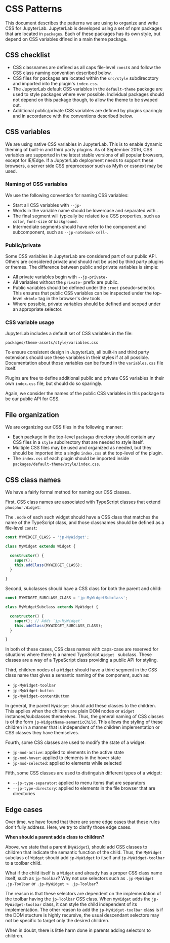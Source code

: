 # CSS Patterns

This document describes the patterns we are using to organize and write
CSS for JupyterLab. JupyterLab is developed using a set of npm packages
that are located in `packages`. Each of these packages has its own style, but
depend on CSS variables dfined in a main theme package.

## CSS checklist

* CSS classnames are defined as all caps file-level `const`s and follow the CSS
  class naming convention described below.
* CSS files for packages are located within the `src/style` subdirecotory and
  imported into the plugin's `index.css`.
* The JupyterLab default CSS variables in the `default-theme` package
  are used to style packages where ever possible. Individual packages should not
  depend on this package though, to allow the theme to be swaped out.
* Additional public/private CSS variables are defined by plugins sparingly and in
  accordance with the conventions described below.

## CSS variables

We are using native CSS variables in JupyterLab. This is to enable dynamic theming
of built-in and third party plugins. As of September 2016, CSS variables are
supported in the latest stable versions of all popular browsers, except for IE/Edge.
If a JupyterLab deployment needs to support these browsers, a server side CSS
preprocessor such as Myth or cssnext may be used.

### Naming of CSS variables

We use the following convention for naming CSS variables:

* Start all CSS variables with `--jp-`
* Words in the variable name should be lowercase and separated with `-`
* The final segment will typically be related to a CSS properties, such as
  `color`, `font-size` or `background`.
* Intermediate segments should have refer to the component and subcomponent, such
  as `--jp-notebook-cell-`.

### Public/private

Some CSS variables in JupyterLab are considered part of our public API. Others
are considered private and should not be used by third party plugins or themes.
The difference between public and private variables is simple:

* All private variables begin with `--jp-private-`
* All variables without the `private-` prefix are public.
* Public variables should be defined under the `:root` pseudo-selector. This
  ensures that public CSS variables can be inspected under the top-level
  `<html>` tag in the browser's dev tools.
* Where possible, private variables should be defined and scoped under an 
  appropriate selector.

### CSS variable usage

JupyterLab includes a default set of CSS variables in the file:

`packages/theme-assets/style/variables.css`

To ensure consistent design in JupyterLab, all built-in and third party
extensions should use these variables in their styles if at all possible.
Documentation about those variables can be found in the `variables.css` file
itself.

Plugins are free to define additional public and private CSS variables in
their own `index.css` file, but should do so sparingly.

Again, we consider the names of the public CSS variables in this package
to be our public API for CSS.

## File organization

We are organizing our CSS files in the following manner:

* Each package in the top-level `packages` directory should contain
  any CSS files in a `style` subdirectory that are needed to style itself.
* Multiple CSS files may be used and organized as needed, but they should be
  imported into a single `index.css` at the top-level of the plugin.
* The `index.css` of each plugin should be imported inside
  `packages/default-theme/style/index.css`.

## CSS class names

We have a fairly formal method for naming our CSS classes.

First, CSS class names are associated with TypeScript classes that extend
`phosphor.Widget`:

The `.node` of each such widget should have a CSS class that matches
the name of the TypeScript class, and those classnames should be defined
as a file-level `const`:

```TypeScript
const MYWIDGET_CLASS = 'jp-MyWidget';

class MyWidget extends Widget {

  constructor() {
    super();
    this.addClass(MYWIDGET_CLASS);
  }

}
```

Second, subclasses should have a CSS class for both the parent and child:

```TypeScript
const MYWIDGET_SUBCLASS_CLASS = 'jp-MyWidgetSubclass';

class MyWidgetSubclass extends MyWidget {

  constructor() {
    super(); // Adds `jp-MyWidget`
    this.addClass(MYWIDGET_SUBCLASS_CLASS);
  }

}
```

In both of these cases, CSS class names with caps-case are reserved for
situations where there is a named TypeScript `Widget ` subclass. These classes
are a way of a TypeScript class providing a public API for styling.

Third, children nodes of a `Widget` should have a third segment in the CSS
class name that gives a semantic naming of the component, such as:

* `jp-MyWidget-toolbar`
* `jp-MyWidget-button`
* `jp-MyWidget-contentButton`

In general, the parent `MyWidget` should add these classes to the children. This
applies when the children are plain DOM nodes or `Widget` instances/subclasses
themselves. Thus, the general naming of CSS classes is of the form
`jp-WidgetName-semanticChild`. This allows the styling of these children in a
manner that is independent of the children implementation or CSS classes they
have themselves.

Fourth, some CSS classes are used to modify the state of a widget:

* `jp-mod-active`: applied to elements in the active state
* `jp-mod-hover`: applied to elements in the hover state
* `jp-mod-selected`: applied to elements while selected

Fifth, some CSS classes are used to distinguish different types of a widget:

* `--jp-type-separator`: applied to menu items that are separators
* `--jp-type-directory`: applied to elements in the file browser that are directories

## Edge cases

Over time, we have found that there are some edge cases that these rules don't
fully address. Here, we try to clarify those edge cases.

**When should a parent add a class to children?**

Above, we state that a parent (`MyWidget`), should add CSS classes to children
that indicate the semantic function of the child. Thus, the `MyWidget` subclass
of `Widget` should add `jp-MyWidget` to itself and `jp-MyWidget-toolbar` to a
toolbar child.

What if the child itself is a `Widget` and already has a proper CSS class name itself,
such as `jp-Toolbar`? Why not use selectors such as `.jp-MyWidget .jp-Toolbar`
or `.jp-MyWidget > .jp-Toolbar`?

The reason is that these selectors are dependent on the implementation of the
toolbar having the `jp-Toolbar` CSS class. When `MyWidget` adds the 
`jp-MyWidget-toolbar` class, it can style the child independent of its
implementation. The other reason to add the `jp-MyWidget-toolbar` class is if
the DOM stucture is highly recursive, the usual descendant selectors may
not be specific to target only the desired children.

When in doubt, there is little harm done in parents adding selectors to children.




